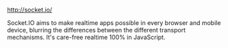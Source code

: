 http://socket.io/

Socket.IO aims to make realtime apps possible in every browser and mobile device, blurring the differences between the different transport mechanisms. It's care-free realtime 100% in JavaScript.
